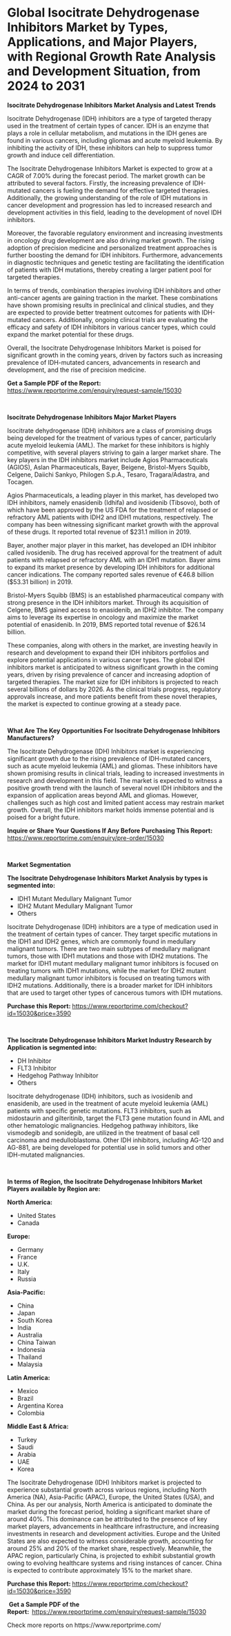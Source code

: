 <p><h1>Global Isocitrate Dehydrogenase Inhibitors Market by Types, Applications, and Major Players, with Regional Growth Rate Analysis and Development Situation, from 2024 to 2031</h1></p><p><strong>Isocitrate Dehydrogenase Inhibitors Market Analysis and Latest Trends</strong></p>
<p><p>Isocitrate Dehydrogenase (IDH) inhibitors are a type of targeted therapy used in the treatment of certain types of cancer. IDH is an enzyme that plays a role in cellular metabolism, and mutations in the IDH genes are found in various cancers, including gliomas and acute myeloid leukemia. By inhibiting the activity of IDH, these inhibitors can help to suppress tumor growth and induce cell differentiation.</p><p>The Isocitrate Dehydrogenase Inhibitors Market is expected to grow at a CAGR of 7.00% during the forecast period. The market growth can be attributed to several factors. Firstly, the increasing prevalence of IDH-mutated cancers is fueling the demand for effective targeted therapies. Additionally, the growing understanding of the role of IDH mutations in cancer development and progression has led to increased research and development activities in this field, leading to the development of novel IDH inhibitors.</p><p>Moreover, the favorable regulatory environment and increasing investments in oncology drug development are also driving market growth. The rising adoption of precision medicine and personalized treatment approaches is further boosting the demand for IDH inhibitors. Furthermore, advancements in diagnostic techniques and genetic testing are facilitating the identification of patients with IDH mutations, thereby creating a larger patient pool for targeted therapies.</p><p>In terms of trends, combination therapies involving IDH inhibitors and other anti-cancer agents are gaining traction in the market. These combinations have shown promising results in preclinical and clinical studies, and they are expected to provide better treatment outcomes for patients with IDH-mutated cancers. Additionally, ongoing clinical trials are evaluating the efficacy and safety of IDH inhibitors in various cancer types, which could expand the market potential for these drugs.</p><p>Overall, the Isocitrate Dehydrogenase Inhibitors Market is poised for significant growth in the coming years, driven by factors such as increasing prevalence of IDH-mutated cancers, advancements in research and development, and the rise of precision medicine.</p></p>
<p><strong>Get a Sample PDF of the Report:&nbsp;</strong> <a href="https://www.reportprime.com/enquiry/request-sample/15030">https://www.reportprime.com/enquiry/request-sample/15030</a></p>
<p>&nbsp;</p>
<p><strong>Isocitrate Dehydrogenase Inhibitors Major Market Players</strong></p>
<p><p>Isocitrate dehydrogenase (IDH) inhibitors are a class of promising drugs being developed for the treatment of various types of cancer, particularly acute myeloid leukemia (AML). The market for these inhibitors is highly competitive, with several players striving to gain a larger market share. The key players in the IDH inhibitors market include Agios Pharmaceuticals (AGIOS), Aslan Pharmaceuticals, Bayer, Beigene, Bristol-Myers Squibb, Celgene, Daiichi Sankyo, Philogen S.p.A., Tesaro, Tragara/Adastra, and Tocagen.</p><p>Agios Pharmaceuticals, a leading player in this market, has developed two IDH inhibitors, namely enasidenib (Idhifa) and ivosidenib (Tibsovo), both of which have been approved by the US FDA for the treatment of relapsed or refractory AML patients with IDH2 and IDH1 mutations, respectively. The company has been witnessing significant market growth with the approval of these drugs. It reported total revenue of $231.1 million in 2019.</p><p>Bayer, another major player in this market, has developed an IDH inhibitor called ivosidenib. The drug has received approval for the treatment of adult patients with relapsed or refractory AML with an IDH1 mutation. Bayer aims to expand its market presence by developing IDH inhibitors for additional cancer indications. The company reported sales revenue of €46.8 billion ($53.31 billion) in 2019.</p><p>Bristol-Myers Squibb (BMS) is an established pharmaceutical company with strong presence in the IDH inhibitors market. Through its acquisition of Celgene, BMS gained access to enasidenib, an IDH2 inhibitor. The company aims to leverage its expertise in oncology and maximize the market potential of enasidenib. In 2019, BMS reported total revenue of $26.14 billion.</p><p>These companies, along with others in the market, are investing heavily in research and development to expand their IDH inhibitors portfolios and explore potential applications in various cancer types. The global IDH inhibitors market is anticipated to witness significant growth in the coming years, driven by rising prevalence of cancer and increasing adoption of targeted therapies. The market size for IDH inhibitors is projected to reach several billions of dollars by 2026. As the clinical trials progress, regulatory approvals increase, and more patients benefit from these novel therapies, the market is expected to continue growing at a steady pace.</p></p>
<p>&nbsp;</p>
<p><strong>What Are The Key Opportunities For Isocitrate Dehydrogenase Inhibitors Manufacturers?</strong></p>
<p><p>The Isocitrate Dehydrogenase (IDH) Inhibitors market is experiencing significant growth due to the rising prevalence of IDH-mutated cancers, such as acute myeloid leukemia (AML) and gliomas. These inhibitors have shown promising results in clinical trials, leading to increased investments in research and development in this field. The market is expected to witness a positive growth trend with the launch of several novel IDH inhibitors and the expansion of application areas beyond AML and gliomas. However, challenges such as high cost and limited patient access may restrain market growth. Overall, the IDH inhibitors market holds immense potential and is poised for a bright future.</p></p>
<p><strong>Inquire or Share Your Questions If Any Before Purchasing This Report:</strong> <a href="https://www.reportprime.com/enquiry/pre-order/15030">https://www.reportprime.com/enquiry/pre-order/15030</a></p>
<p>&nbsp;</p>
<p><strong>Market Segmentation</strong></p>
<p><strong>The Isocitrate Dehydrogenase Inhibitors Market Analysis by types is segmented into:</strong></p>
<p><ul><li>IDH1 Mutant Medullary Malignant Tumor</li><li>IDH2 Mutant Medullary Malignant Tumor</li><li>Others</li></ul></p>
<p><p>Isocitrate Dehydrogenase (IDH) inhibitors are a type of medication used in the treatment of certain types of cancer. They target specific mutations in the IDH1 and IDH2 genes, which are commonly found in medullary malignant tumors. There are two main subtypes of medullary malignant tumors, those with IDH1 mutations and those with IDH2 mutations. The market for IDH1 mutant medullary malignant tumor inhibitors is focused on treating tumors with IDH1 mutations, while the market for IDH2 mutant medullary malignant tumor inhibitors is focused on treating tumors with IDH2 mutations. Additionally, there is a broader market for IDH inhibitors that are used to target other types of cancerous tumors with IDH mutations.</p></p>
<p><strong>Purchase this Report:&nbsp;</strong><a href="https://www.reportprime.com/checkout?id=15030&price=3590">https://www.reportprime.com/checkout?id=15030&price=3590</a></p>
<p>&nbsp;</p>
<p><strong>The Isocitrate Dehydrogenase Inhibitors Market Industry Research by Application is segmented into:</strong></p>
<p><ul><li>DH Inhibitor</li><li>FLT3 Inhibitor</li><li>Hedgehog Pathway Inhibitor</li><li>Others</li></ul></p>
<p><p>Isocitrate dehydrogenase (IDH) inhibitors, such as ivosidenib and enasidenib, are used in the treatment of acute myeloid leukemia (AML) patients with specific genetic mutations. FLT3 inhibitors, such as midostaurin and gilteritinib, target the FLT3 gene mutation found in AML and other hematologic malignancies. Hedgehog pathway inhibitors, like vismodegib and sonidegib, are utilized in the treatment of basal cell carcinoma and medulloblastoma. Other IDH inhibitors, including AG-120 and AG-881, are being developed for potential use in solid tumors and other IDH-mutated malignancies.</p></p>
<p>&nbsp;</p>
<p><strong>In terms of Region, the Isocitrate Dehydrogenase Inhibitors Market Players available by Region are:</strong></p>
<p>
    <p> <strong> North America: </strong>
        <ul>
            <li>United States</li>
            <li>Canada</li>
        </ul>
        </p> 
    <p> <strong> Europe: </strong>
        <ul>
            <li>Germany</li>
            <li>France</li>
            <li>U.K.</li>
            <li>Italy</li>
            <li>Russia</li>
        </ul>
        </p> 
    <p> <strong> Asia-Pacific: </strong>
        <ul>
            <li>China</li>
            <li>Japan</li>
            <li>South Korea</li>
            <li>India</li>
            <li>Australia</li>
            <li>China Taiwan</li>
            <li>Indonesia</li>
            <li>Thailand</li>
            <li>Malaysia</li>
        </ul>
        </p> 
    <p> <strong> Latin America: </strong>
        <ul>
            <li>Mexico</li>
            <li>Brazil</li>
            <li>Argentina Korea</li>
            <li>Colombia</li>
        </ul>
        </p> 
    <p> <strong> Middle East & Africa: </strong>
        <ul>
            <li>Turkey</li>
            <li>Saudi</li>
            <li>Arabia</li>
            <li>UAE</li>
            <li>Korea</li>
        </ul>
    </p>
    </p>
<p><p>The Isocitrate Dehydrogenase (IDH) Inhibitors market is projected to experience substantial growth across various regions, including North America (NA), Asia-Pacific (APAC), Europe, the United States (USA), and China. As per our analysis, North America is anticipated to dominate the market during the forecast period, holding a significant market share of around 40%. This dominance can be attributed to the presence of key market players, advancements in healthcare infrastructure, and increasing investments in research and development activities. Europe and the United States are also expected to witness considerable growth, accounting for around 25% and 20% of the market share, respectively. Meanwhile, the APAC region, particularly China, is projected to exhibit substantial growth owing to evolving healthcare systems and rising instances of cancer. China is expected to contribute approximately 15% to the market share.</p></p>
<p><strong>Purchase this Report: </strong><a href="https://www.reportprime.com/checkout?id=15030&price=3590">https://www.reportprime.com/checkout?id=15030&price=3590</a></p>
<p>&nbsp;<strong>Get a Sample PDF of the Report:&nbsp;&nbsp;</strong><a href="https://www.reportprime.com/enquiry/request-sample/15030">https://www.reportprime.com/enquiry/request-sample/15030</a></p>
<p><strong></strong></p>
<p>Check more reports on https://www.reportprime.com/</p>